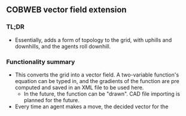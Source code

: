 ## COBWEB vector field extension

### TL;DR
- Essentially, adds a form of topology to the grid, with uphills and downhills, and the agents roll downhill.

### Functionality summary
- This converts the grid into a vector field. A two-variable function's equation can be typed in, and the gradients of the function are pre computed and saved in an XML file to be used here.
  - In the future, the function can be "drawn". CAD file importing is planned for the future.
- Every time an agent makes a move, the decided vector for the 

